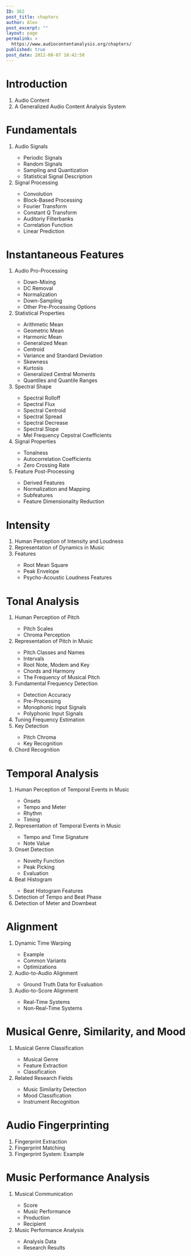 ```yaml
---
ID: 362
post_title: chapters
author: Alex
post_excerpt: ""
layout: page
permalink: >
  https://www.audiocontentanalysis.org/chapters/
published: true
post_date: 2012-08-07 18:42:58
---
```

<h1>Introduction</h1>
    <ol>
        <li>Audio Content</li>
        <li>A Generalized Audio Content Analysis System</li>
    </ol>
<h1>Fundamentals</h1>
    <ol>
        <li>Audio Signals</li>
            <ul>
                <li>Periodic Signals</li>
                <li>Random Signals</li>
                <li>Sampling and Quantization</li>
                <li>Statistical Signal Description</li>
            </ul>
        <li>Signal Processing</li>
             <ul>
                <li>Convolution</li>
                <li>Block-Based Processing</li>
                <li>Fourier Transform</li>
                <li>Constant Q Transform</li>
                <li>Auditoriy Filterbanks</li>
                <li>Correlation Function</li>
                <li>Linear Prediction</li>
            </ul>
   </ol>
<h1>Instantaneous Features</h1> 
    <ol>
        <li>Audio Pro-Processing</li>
             <ul>
                <li>Down-Mixing</li>
                <li>DC Removal</li>
                <li>Normalization</li>
                <li>Down-Sampling</li>
                <li>Other Pre-Processing Options</li>
             </ul>
       <li>Statistical Properties</li>
            <ul>
                <li>Arithmetic Mean</li>
                <li>Geometric Mean</li>
                <li>Harmonic Mean</li>
                <li>Generalized Mean</li>
                <li>Centroid</li>
                <li>Variance and Standard Deviation</li>
                <li>Skewness</li>
                <li>Kurtosis</li>
                <li>Generalized Central Moments</li>
                <li>Quantiles and Quantile Ranges</li>
            </ul>
        <li>Spectral Shape</li>
            <ul>
                <li>Spectral Rolloff</li>
                <li>Spectral Flux</li>
                <li>Spectral Centroid</li>
                <li>Spectral Spread</li>
                <li>Spectral Decrease</li>
                <li>Spectral Slope</li>
                <li>Mel Frequency Cepstral Coefficients</li>
            </ul>
        <li>Signal Properties</li>
            <ul>
                <li>Tonalness</li>
                <li>Autocorrelation Coefficients</li>
                <li>Zero Crossing Rate</li>
            </ul>
        <li>Feature Post-Processing</li>
            <ul>
                <li>Derived Features</li>
                <li>Normalization and Mapping</li>
                <li>Subfeatures</li>
                <li>Feature Dimensionality Reduction</li>
            </ul>
    </ol>
<h1>Intensity</h1>
    <ol>
        <li>Human Perception of Intensity and Loudness</li>
        <li>Representation of Dynamics in Music</li>
        <li>Features</li>
            <ul>
                <li>Root Mean Square</li>
                <li>Peak Envelope</li>
                <li>Psycho-Acoustic Loudness Features</li>
            </ul>
    </ol>
<h1>Tonal Analysis </h1>
    <ol>
        <li>Human Perception of Pitch</li>
            <ul>
                <li>Pitch Scales</li>
                <li>Chroma Perception</li>
            </ul>
        <li>Representation of Pitch in Music</li>
             <ul>
                <li>Pitch Classes and Names</li>
                <li>Intervals</li>
                <li>Root Note, Modem and Key</li>
                <li>Chords and Harmony</li>
                <li>The Frequency of Musical Pitch</li>
            </ul>
       <li>Fundamental Frequency Detection</li>
             <ul>
                <li>Detection Accuracy</li>
                <li>Pre-Processing</li>
                <li>Monophonic Input Signals</li>
                <li>Polyphonic Input Signals</li>
            </ul>
       <li>Tuning Frequency Estimation</li>
        <li>Key Detection</li>
            <ul>
                <li>Pitch Chroma</li>
                <li>Key Recognition</li>
            </ul>
        <li>Chord Recognition</li>
    </ol>
<h1>Temporal Analysis </h1>
    <ol>
        <li>Human Perception of Temporal Events in Music</li>
            <ul>
                <li>Onsets</li>
                <li>Tempo and Meter</li>
                <li>Rhythm</li>
                <li>Timing</li>
            </ul>
        <li>Representation of Temporal Events in Music</li>
             <ul>
                <li>Tempo and Time Signature</li>
                <li>Note Value</li>
            </ul>
       <li>Onset Detection</li>
            <ul>
                <li>Novelty Function</li>
                <li>Peak Picking</li>
                <li>Evaluation</li>
            </ul>
        <li>Beat Histogram</li>
            <ul>
                <li>Beat Histogram Features</li>
            </ul>
        <li>Detection of Tempo and Beat Phase</li>
        <li>Detection of Meter and Downbeat</li>
    </ol>
<h1>Alignment </h1>
    <ol>
        <li>Dynamic Time Warping</li>
            <ul>
                <li>Example</li>
                <li>Common Variants</li>
                <li>Optimizations</li>
            </ul>
        <li>Audio-to-Audio Alignment</li>
            <ul>
                <li>Ground Truth Data for Evaluation</li>
            </ul>
        <li>Audio-to-Score Alignment</li>
            <ul>
                <li>Real-Time Systems</li>
                <li>Non-Real-Time Systems</li>
            </ul>
    </ol>
<h1>Musical Genre, Similarity, and Mood </h1>
    <ol>
        <li>Musical Genre Classification</li>
             <ul>
                <li>Musical Genre</li>
                <li>Feature Extraction</li>
                <li>Classification</li>
            </ul>
       <li>Related Research Fields</li>
            <ul>
                <li>Music Similarity Detection</li>
                <li>Mood Classification</li>
                <li>Instrument Recognition</li>
            </ul>
    </ol>
<h1>Audio Fingerprinting </h1>
    <ol>
        <li>Fingerprint Extraction</li>
        <li>Fingerprint Matching</li>
        <li>Fingerprint System: Example</li>
    </ol>
<h1>Music Performance Analysis </h1>
    <ol>
        <li>Musical Communication</li>
            <ul>
                <li>Score</li>
                <li>Music Performance</li>
                <li>Production</li>
                <li>Recipient</li>
            </ul>
        <li>Music Performance Analysis</li>
            <ul>
                <li>Analysis Data</li>
                <li>Research Results</li>
            </ul>
    </ol>